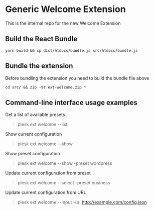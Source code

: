 # Generic Welcome Extension
This is the internal repo for the new Welcome Extension

## Build the React Bundle

```
yarn build && cp dist/htdocs/bundle.js src/htdocs/bundle.js
```

## Bundle the extension

Before bundling the extension you need to build the bundle file above

```
cd src/ && zip -9r ext-welcome.zip *
```

## Command-line interface usage examples

Get a list of available presets
> plesk ext welcome --list

Show current configuration
> plesk ext welcome --show

Show preset configuration
> plesk ext welcome --show -preset wordpress

Update current configuration from preset
> plesk ext welcome --select -preset business

Update current configuration from URL
> plesk ext welcome --input -url http://example.com/config.json
